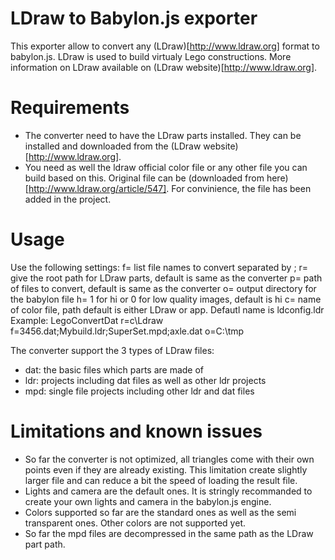 LDraw to Babylon.js exporter
============================

This exporter allow to convert any (LDraw)[http://www.ldraw.org] format to babylon.js. LDraw is used to build virtualy Lego constructions. More information on LDraw available on (LDraw website)[http://www.ldraw.org].

# Requirements
* The converter need to have the LDraw parts installed. They can be installed and downloaded from the (LDraw website)[http://www.ldraw.org].
* You need as well the ldraw official color file or any other file you can build based on this. Original file can be (downloaded from here)[http://www.ldraw.org/article/547]. For convinience, the file has been added in the project.

# Usage
Use the following settings:
f= list file names to convert separated by ;
r= give the root path for LDraw parts, default is same as the converter
p= path of files to convert, default is same as the converter
o= output directory for the babylon file
h= 1 for hi or 0 for low quality images, default is hi
c= name of color file, path default is either LDraw or app. Defautl name is ldconfig.ldr
Example:
LegoConvertDat r=c\Ldraw f=3456.dat;Mybuild.ldr;SuperSet.mpd;axle.dat o=C:\tmp

The converter support the 3 types of LDraw files:
* dat: the basic files which parts are made of
* ldr: projects including dat files as well as other ldr projects
* mpd: single file projects including other ldr and dat files

# Limitations and known issues
* So far the converter is not optimized, all triangles come with their own points even if they are already existing. This limitation create slightly larger file and can reduce a bit the speed of loading the result file.
* Lights and camera are the default ones. It is stringly recommanded to create your own lights and camera in the babylon.js engine.
* Colors supported so far are the standard ones as well as the semi transparent ones. Other colors are not supported yet.
* So far the mpd files are decompressed in the same path as the LDraw part path.